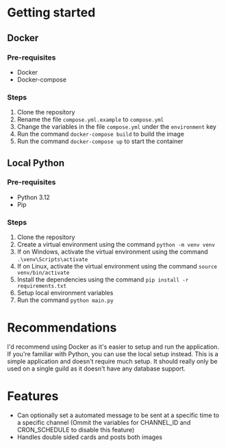 # Getting started
## Docker
### Pre-requisites
- Docker
- Docker-compose
### Steps
1. Clone the repository
2. Rename the file `compose.yml.example` to `compose.yml`
3. Change the variables in the file `compose.yml` under the `environment` key
4. Run the command `docker-compose build` to build the image
5. Run the command `docker-compose up` to start the container
## Local Python
### Pre-requisites
- Python 3.12
- Pip
### Steps
1. Clone the repository
2. Create a virtual environment using the command `python -m venv venv`
3. If on Windows, activate the virtual environment using the command `.\venv\Scripts\activate`
4. If on Linux, activate the virtual environment using the command `source venv/bin/activate`
5. Install the dependencies using the command `pip install -r requirements.txt`
6. Setup local environment variables
7. Run the command `python main.py`

# Recommendations
I'd recommend using Docker as it's easier to setup and run the application. If you're familiar with Python, you can use the local setup instead. This is a simple application and doesn't require much setup. It should really only be used on a single guild as it doesn't have any database support.

# Features
- Can optionally set a automated message to be sent at a specific time to a specific channel (Ommit the variables for CHANNEL_ID and CRON_SCHEDULE to disable this feature)
- Handles double sided cards and posts both images